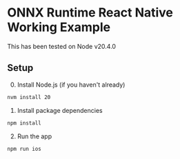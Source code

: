# ONNX Runtime React Native Working Example

This has been tested on Node v20.4.0

## Setup
0. Install Node.js (if you haven't already)
```bash
nvm install 20
```

1. Install package dependencies
```bash
npm install
```

2. Run the app
```bash
npm run ios
```